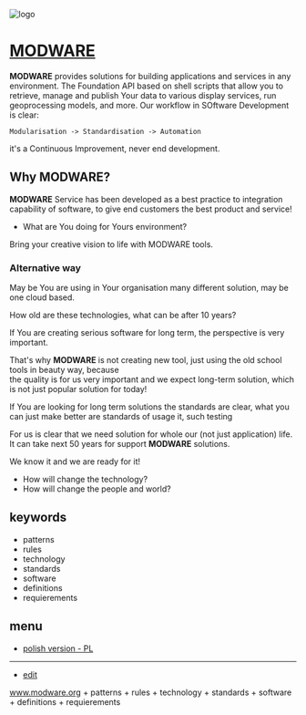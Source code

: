 


![logo](https://logo.modware.org/15/color_rectangle.png)

# [MODWARE](https://docs.modware.org)

**MODWARE** provides solutions for building applications and services in any environment.
The Foundation API based on shell scripts that allow you to retrieve, manage and publish Your data to various display services, run geoprocessing models, and more.
Our workflow in SOftware Development is clear:

    Modularisation -> Standardisation -> Automation

it's a Continuous Improvement, never end development.




## Why **MODWARE**?

**MODWARE** Service has been developed as a best practice to integration capability of software, to give end customers the best product and service!

+ What are You doing for Yours environment?

Bring your creative vision to life with MODWARE tools.



### Alternative way

May be You are using in Your organisation many different solution, may be one cloud based.

How old are these technologies, what can be after 10 years?

If You are creating serious software for long term, the perspective is very important.

That's why **MODWARE** is not creating new tool, just using the old school tools in beauty way, because  
the quality is for us very important and we expect long-term solution, which is not just popular solution for today!

If You are looking for long term solutions the standards are clear, what you can just make better are standards of usage it, such testing

For us is clear that we need solution for whole our (not just application) life.  
It can take next 50 years for support **MODWARE** solutions.

We know it and we are ready for it!

+ How will change the technology?
+ How will change the people and world?


## keywords

+ patterns
+ rules
+ technology
+ standards
+ software
+ definitions
+ requierements

## menu

+ [polish version - PL](https://docs.modware.org/README_PL.html)



---

+ [edit](https://github.com/modware-org/www/edit/main/README.md)

www.modware.org +  patterns + rules + technology + standards + software + definitions + requierements
